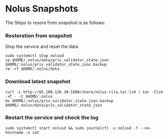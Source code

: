 # Nolus Snapshots

The Steps to resore from snapshot is as follows:

### Restoration from snapshot

Stop the service and reset the data

```
sudo systemctl stop nolusd
cp $HOME/.nolus/data/priv_validator_state.json $HOME/.nolus/priv_validator_state.json.backup
rm -rf $HOME/.nolus/data
```

### Download latest snapshot

```
curl -L http://65.108.126.30:1800/share/nolus-rila.tar.lz4 | tar -Ilz4 -xf - -C $HOME/.nolus
mv $HOME/.nolus/priv_validator_state.json.backup $HOME/.nolus/data/priv_validator_state.json
```

### Restart the service and check the log

```
sudo systemctl start nolusd && sudo journalctl -u nolusd -f --no-hostname -o cat
```



